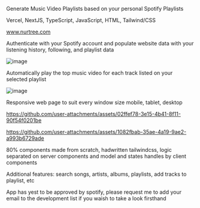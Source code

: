 Generate Music Video Playlists based on your personal Spotify Playlists

Vercel, NextJS, TypeScript, JavaScript, HTML, Tailwind/CSS

www.nurtree.com

Authenticate with your Spotify account and populate website data with your listening history, following, and playlist data

![image](https://github.com/user-attachments/assets/24a097af-402a-47c0-993b-1abd5a9c7a3a)

Automatically play the top music video for each track listed on your selected playlist

![image](https://github.com/user-attachments/assets/f81f38fd-3b0e-4f16-ab0c-9c6be75ff25c)

Responsive web page to suit every window size mobile, tablet, desktop

https://github.com/user-attachments/assets/02ffef78-3e15-4b41-8f11-90f54f0201be

https://github.com/user-attachments/assets/1082fbab-35ae-4a19-9ae2-a993b6729ade

80% components made from scratch, hadwritten tailwindcss, logic separated on server components and model and states handles by client components

Additional features: search songs, artists, albums, playlists, add tracks to playlist, etc

App has yest to be approved by spotify, please request me to add your email to the development list if you waish to take a look firsthand


